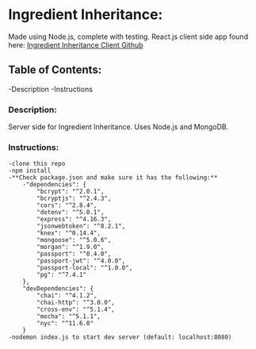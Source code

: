 # Ingredient Inheritance:
Made using Node.js, complete with testing.
React.js client side app found here: [Ingredient Inheritance Client Github](https://github.com/thinkful-ei19/megan-ing-inheritance-client)

## Table of Contents:
-Description
-Instructions

### Description:
Server side for Ingredient Inheritance.  Uses Node.js and MongoDB.

### Instructions:
    -clone this repo
    -npm install
    -**Check package.json and make sure it has the following:**
        -"dependencies": {
            "bcrypt": "^2.0.1",
            "bcryptjs": "^2.4.3",
            "cors": "^2.8.4",
            "dotenv": "^5.0.1",
            "express": "^4.16.3",
            "jsonwebtoken": "^8.2.1",
            "knex": "^0.14.4",
            "mongoose": "^5.0.6",
            "morgan": "^1.9.0",
            "passport": "^0.4.0",
            "passport-jwt": "^4.0.0",
            "passport-local": "^1.0.0",
            "pg": "^7.4.1"
        },
        "devDependencies": {
            "chai": "^4.1.2",
            "chai-http": "^3.0.0",
            "cross-env": "^5.1.4",
            "mocha": "^5.1.1",
            "nyc": "^11.6.0"
        }
    -nodemon index.js to start dev server (default: localhost:8080)